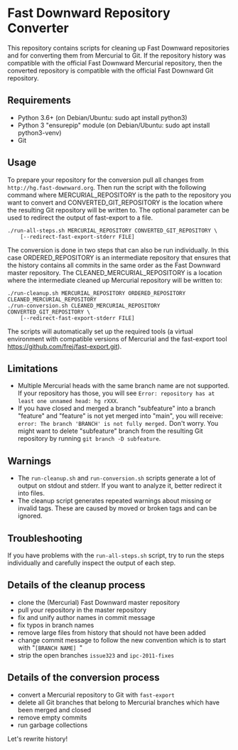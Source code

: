 # Fast Downward Repository Converter

This repository contains scripts for cleaning up Fast Downward repositories
and for converting them from Mercurial to Git. If the repository history was
compatible with the official Fast Downward Mercurial repository, then the converted
repository is compatible with the official Fast Downward Git repository.

## Requirements
  - Python 3.6+ (on Debian/Ubuntu: sudo apt install python3)
  - Python 3 "ensurepip" module (on Debian/Ubuntu: sudo apt install python3-venv)
  - Git

## Usage
  To prepare your repository for the conversion pull all changes from
  `http://hg.fast-downward.org`. Then run the script with the following 
  command where MERCURIAL_REPOSITORY is the path to the 
  repository you want to convert and CONVERTED_GIT_REPOSITORY is the location where the
  resulting Git repository will be written to. The optional parameter can be used to 
  redirect the output of fast-export to a file.

    ./run-all-steps.sh MERCURIAL_REPOSITORY CONVERTED_GIT_REPOSITORY \
        [--redirect-fast-export-stderr FILE]

  The conversion is done in two steps that can also be run individually. In this case
  ORDERED_REPOSITORY is an intermediate repository that ensures that the history
  contains all commits in the same order as the Fast Downward master repository.
  The CLEANED_MERCURIAL_REPOSITORY is a location where the intermediate cleaned
  up Mercurial repository will be written to:
  
    ./run-cleanup.sh MERCURIAL_REPOSITORY ORDERED_REPOSITORY CLEANED_MERCURIAL_REPOSITORY
    ./run-conversion.sh CLEANED_MERCURIAL_REPOSITORY CONVERTED_GIT_REPOSITORY \
        [--redirect-fast-export-stderr FILE]

  The scripts will automatically set up the required tools (a virtual
  environment with compatible versions of Mercurial and the fast-export tool
  https://github.com/frej/fast-export.git).

## Limitations
  - Multiple Mercurial heads with the same branch name are not supported. If your
    repository has those, you will see
    `Error: repository has at least one unnamed head: hg rXXX`.
  - If you have closed and merged a branch "subfeature" into a branch "feature"
    and "feature" is not yet merged into "main", you will receive:
    `error: The branch 'BRANCH' is not fully merged.`
    Don't worry. You might want to delete "subfeature"
    branch from the resulting Git repository by running `git branch -D subfeature`.

## Warnings
  - The `run-cleanup.sh` and `run-conversion.sh` scripts generate a lot of output 
    on stdout and stderr. If you want to analyze it, better redirect it into files.
  - The cleanup script generates repeated warnings about missing or invalid tags.
    These are caused by moved or broken tags and can be ignored.

## Troubleshooting
  If you have problems with the `run-all-steps.sh` script, try to run the steps
  individually and carefully inspect the output of each step.
  
## Details of the cleanup process
  - clone the (Mercurial) Fast Downward master repository
  - pull your repository in the master repository
  - fix and unify author names in commit message
  - fix typos in branch names
  - remove large files from history that should not have been added
  - change commit message to follow the new convention which is to start with
    "`[BRANCH NAME] `"
  - strip the open branches `issue323` and `ipc-2011-fixes`

## Details of the conversion process
  - convert a Mercurial repository to Git with `fast-export`
  - delete all Git branches that belong to Mercurial branches which have been
    merged and closed
  - remove empty commits
  - run garbage collections


Let's rewrite history!
